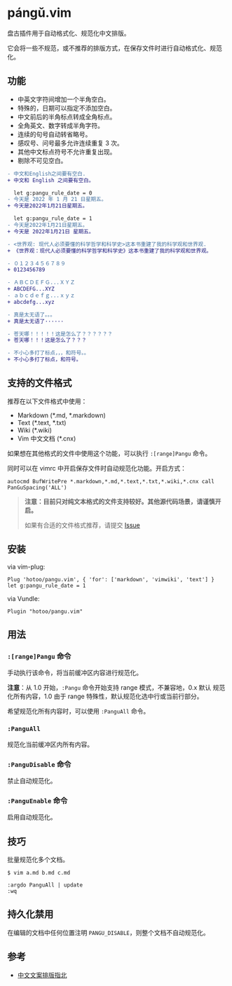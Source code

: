 # pángǔ.vim

盘古插件用于自动格式化、规范化中文排版。

它会将一些不规范，或不推荐的排版方式，在保存文件时进行自动格式化、规范化。

## 功能

* 中英文字符间增加一个半角空白。
* 特殊的，日期可以指定不添加空白。
* 中文前后的半角标点转成全角标点。
* 全角英文、数字转成半角字符。
* 连续的句号自动转省略号。
* 感叹号、问号最多允许连续重复 3 次。
* 其他中文标点符号不允许重复出现。
* 剔除不可见空白。

```diff
- 中文和English之间要有空白.
+ 中文和 English 之间要有空白。

  let g:pangu_rule_date = 0
- 今天是 2022 年 1 月 21 日星期五。
+ 今天是2022年1月21日星期五。

  let g:pangu_rule_date = 1
- 今天是2022年1月21日星期五。
+ 今天是 2022年1月21日 星期五。

- <世界观: 现代人必须要懂的科学哲学和科学史>这本书重建了我的科学观和世界观.
+ 《世界观：现代人必须要懂的科学哲学和科学史》这本书重建了我的科学观和世界观。

- ０１２３４５６７８９
+ 0123456789

- ＡＢＣＤＥＦＧ...ＸＹＺ
+ ABCDEFG...XYZ
- ａｂｃｄｅｆｇ...ｘｙｚ
+ abcdefg...xyz

- 真是太无语了。。。
+ 真是太无语了······

- 苍天哪！！！！！这是怎么了？？？？？？
+ 苍天哪！！！这是怎么了？？？

- 不小心多打了标点，，，和符号。。
+ 不小心多打了标点，和符号。
```

## 支持的文件格式

推荐在以下文件格式中使用：

* Markdown (*.md, *.markdown)
* Text (*.text, *.txt)
* Wiki (*.wiki)
* Vim 中文文档 (*.cnx)

如果想在其他格式的文件中使用这个功能，可以执行 `:[range]Pangu` 命令。

同时可以在 vimrc 中开启保存文件时自动规范化功能。开启方式：

```viml
autocmd BufWritePre *.markdown,*.md,*.text,*.txt,*.wiki,*.cnx call PanGuSpacing('ALL')
```

> **注意：目前只对纯文本格式的文件支持较好。其他源代码场景，请谨慎开启。**
>
> 如果有合适的文件格式推荐，请提交 [Issue](https://github.com/hotoo/pangu.vim/issues)

## 安装

via vim-plug:

```viml
Plug 'hotoo/pangu.vim', { 'for': ['markdown', 'vimwiki', 'text'] }
let g:pangu_rule_date = 1
```

via Vundle:

```viml
Plugin "hotoo/pangu.vim"
```

## 用法

### `:[range]Pangu` 命令

手动执行该命令，将当前缓冲区内容进行规范化。

**注意**：从 1.0 开始，`:Pangu` 命令开始支持 range 模式，不兼容地，0.x 默认
规范化所有内容，1.0 由于 range 特殊性，默认规范化选中行或当前行部分。

希望规范化所有内容时，可以使用 `:PanguAll` 命令。

### `:PanguAll`

规范化当前缓冲区内所有内容。

### `:PanguDisable` 命令

禁止自动规范化。

### `:PanguEnable` 命令

启用自动规范化。

## 技巧

批量规范化多个文档。

```
$ vim a.md b.md c.md

:argdo PanguAll | update
:wq
```

## 持久化禁用

在编辑的文档中任何位置注明 `PANGU_DISABLE`，则整个文档不自动规范化。

## 参考

* [中文文案排版指北](https://github.com/sparanoid/chinese-copywriting-guidelines)
